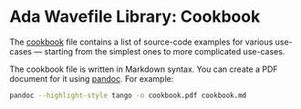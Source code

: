 Ada Wavefile Library: Cookbook
==============================

The [cookbook](cookbook.md) file contains a list of source-code examples for
various use-cases — starting from the simplest ones to more complicated
use-cases.

The cookbook file is written in Markdown syntax. You can create a PDF document
for it using [pandoc](https://pandoc.org). For example:

```sh
pandoc --highlight-style tango -o cookbook.pdf cookbook.md
```
